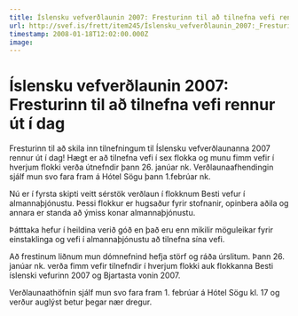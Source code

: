 ```yaml
---
title: Íslensku vefverðlaunin 2007: Fresturinn til að tilnefna vefi rennur út í dag
url: http://svef.is/frett/item245/Íslensku_vefverðlaunin_2007:_Fresturinn_til_að_tilnefna_vefi_rennur_út_í_dag
timestamp: 2008-01-18T12:02:00.000Z
image: 
---
```


# Íslensku vefverðlaunin 2007: Fresturinn til að tilnefna vefi rennur út í dag

Fresturinn til að skila inn tilnefningum til Íslensku vefverðlaunanna 2007 rennur út í dag! Hægt er að tilnefna vefi í sex flokka og munu fimm vefir í hverjum flokki verða útnefndir þann 26\. janúar nk. Verðlaunaafhendingin sjálf mun svo fara fram á Hótel Sögu þann 1.febrúar nk.

Nú er í fyrsta skipti veitt sérstök verðlaun í flokknum Besti vefur í almannaþjónustu. Þessi flokkur er hugsaður fyrir stofnanir, opinbera aðila og annara er standa að ýmiss konar almannaþjónustu. 

Þátttaka hefur í heildina verið góð en það eru enn mikilir möguleikar fyrir einstaklinga og vefi í almannaþjónustu að tilnefna sína vefi.

Að frestinum liðnum mun dómnefnind hefja störf og ráða úrslitum. Þann 26\. janúar nk. verða fimm vefir tilnefndir í hverjum flokki auk flokkanna Besti íslenski vefurinn 2007 og Bjartasta vonin 2007. 

Verðlaunaathöfnin sjálf mun svo fara fram 1\. febrúar á Hótel Sögu kl. 17 og verður auglýst betur þegar nær dregur.
